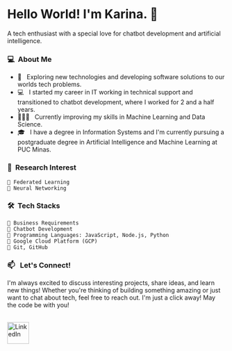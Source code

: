 # Hello World! I'm Karina. 🚀

A tech enthusiast with a special love for chatbot development and artificial intelligence. 

<h3> 💻 &nbsp;About Me </h3>


- 🤔 &nbsp; Exploring new technologies and developing software solutions to our worlds tech problems.
- 💻 &nbsp; I started my career in IT working in technical support and transitioned to chatbot development, where I worked for 2 and a half years.
- 👨🏽‍💻 &nbsp; Currently improving my skills in Machine Learning and Data Science.
- 🎓 &nbsp; I have a degree in Information Systems and I'm currently pursuing a postgraduate degree in Artificial Intelligence and Machine Learning at PUC Minas.

<h3> 🔎 &nbsp;Research Interest </h3>

    🤖 Federated Learning
    🤖 Neural Networking


<h3> 🛠 &nbsp;Tech Stacks</h3>

    🤖 Business Requirements
    🤖 Chatbot Development 
    🤖 Programming Languages: JavaScript, Node.js, Python
    🤖 Google Cloud Platform (GCP)
    🤖 Git, GitHub

<section>
  <h3>📫 &nbsp; Let's Connect! </h3>
    <p>I'm always excited to discuss interesting projects, share ideas, and learn new things! Whether you're thinking of building something amazing or just want to chat about tech, feel free to reach out. I'm just a click away! May the code be with you! </p>
</section>

<!-- LinkedIn -->

<br>
<div >
  <a href="https://www.linkedin.com/in/kgcosta/" target="_blank"  rel="noopener noreferrer">
    <img src="https://github.com/cgkarina/cgkarina/assets/167956661/704419ba-6141-4591-9fc1-74c1e1269ec2" alt="LinkedIn" width="50" height="50") />
  </a>
 </div>

<br>

